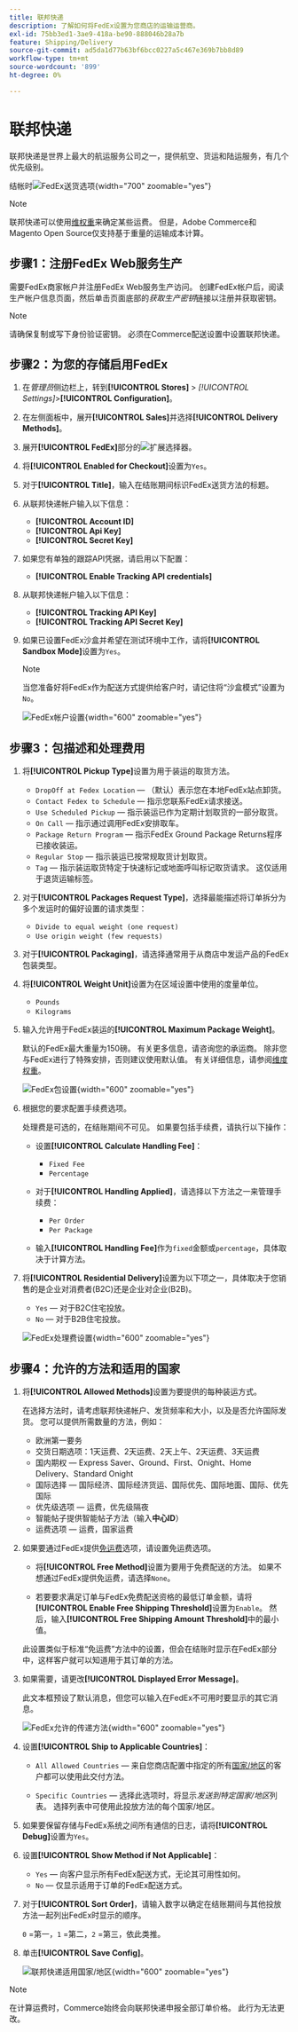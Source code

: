 ```yaml
---
title: 联邦快递
description: 了解如何将FedEx设置为您商店的运输运营商。
exl-id: 75bb3ed1-3ae9-418a-be90-888046b28a7b
feature: Shipping/Delivery
source-git-commit: ad5da1d77b63bf6bcc0227a5c467e369b7bb8d89
workflow-type: tm+mt
source-wordcount: '899'
ht-degree: 0%

---
```


# 联邦快递

联邦快递是世界上最大的航运服务公司之一，提供航空、货运和陆运服务，有几个优先级别。

结帐时![FedEx送货选项](./assets/storefront-checkout-shipping-fedex.png){width="700" zoomable="yes"}

>[!NOTE]
>
>联邦快递可以使用[维权重](carriers.md#dimensional-weight)来确定某些运费。 但是，Adobe Commerce和Magento Open Source仅支持基于重量的运输成本计算。

## 步骤1：注册FedEx Web服务生产

需要FedEx商家帐户并注册FedEx Web服务生产访问。 创建FedEx帐户后，阅读生产帐户信息页面，然后单击页面底部的&#x200B;_获取生产密钥_&#x200B;链接以注册并获取密钥。

>[!NOTE]
>
>请确保复制或写下身份验证密钥。 必须在Commerce配送设置中设置联邦快递。

## 步骤2：为您的存储启用FedEx

1. 在&#x200B;_管理员_&#x200B;侧边栏上，转到&#x200B;**[!UICONTROL Stores]** > _[!UICONTROL Settings]_>**[!UICONTROL Configuration]**。

1. 在左侧面板中，展开&#x200B;**[!UICONTROL Sales]**&#x200B;并选择&#x200B;**[!UICONTROL Delivery Methods]**。

1. 展开&#x200B;**[!UICONTROL FedEx]**&#x200B;部分的![扩展选择器](../assets/icon-display-expand.png)。

1. 将&#x200B;**[!UICONTROL Enabled for Checkout]**&#x200B;设置为`Yes`。

1. 对于&#x200B;**[!UICONTROL Title]**，输入在结账期间标识FedEx送货方法的标题。

1. 从联邦快递帐户输入以下信息：

   - **[!UICONTROL Account ID]**
   - **[!UICONTROL Api Key]**
   - **[!UICONTROL Secret Key]**

1. 如果您有单独的跟踪API凭据，请启用以下配置：

   - **[!UICONTROL Enable Tracking API credentials]**

1. 从联邦快递帐户输入以下信息：

   - **[!UICONTROL Tracking API Key]**
   - **[!UICONTROL Tracking API Secret Key]**

1. 如果已设置FedEx沙盒并希望在测试环境中工作，请将&#x200B;**[!UICONTROL Sandbox Mode]**&#x200B;设置为`Yes`。

   >[!NOTE]
   >
   >当您准备好将FedEx作为配送方式提供给客户时，请记住将“沙盒模式”设置为`No`。

   ![FedEx帐户设置](../configuration-reference/sales/assets/delivery-methods-fedex-account-settings.png){width="600" zoomable="yes"}

## 步骤3：包描述和处理费用

1. 将&#x200B;**[!UICONTROL Pickup Type]**&#x200B;设置为用于装运的取货方法。

   - `DropOff at Fedex Location` — （默认）表示您在本地FedEx站点卸货。
   - `Contact Fedex to Schedule` — 指示您联系FedEx请求接送。
   - `Use Scheduled Pickup` — 指示装运已作为定期计划取货的一部分取货。
   - `On Call` — 指示通过调用FedEx安排取车。
   - `Package Return Program` — 指示FedEx Ground Package Returns程序已接收装运。
   - `Regular Stop` — 指示装运已按常规取货计划取货。
   - `Tag` — 指示装运取货特定于快速标记或地面呼叫标记取货请求。 这仅适用于退货运输标签。

1. 对于&#x200B;**[!UICONTROL Packages Request Type]**，选择最能描述将订单拆分为多个发运时的偏好设置的请求类型：

   - `Divide to equal weight (one request)`
   - `Use origin weight (few requests)`

1. 对于&#x200B;**[!UICONTROL Packaging]**，请选择通常用于从商店中发运产品的FedEx包装类型。

1. 将&#x200B;**[!UICONTROL Weight Unit]**&#x200B;设置为在区域设置中使用的度量单位。

   - `Pounds`
   - `Kilograms`

1. 输入允许用于FedEx装运的&#x200B;**[!UICONTROL Maximum Package Weight]**。

   默认的FedEx最大重量为150磅。 有关更多信息，请咨询您的承运商。 除非您与FedEx进行了特殊安排，否则建议使用默认值。 有关详细信息，请参阅[维度权重](carriers.md#dimensional-weight)。

   ![FedEx包设置](../configuration-reference/sales/assets/delivery-methods-fedex-packaging.png){width="600" zoomable="yes"}

1. 根据您的要求配置手续费选项。

   处理费是可选的，在结账期间不可见。 如果要包括手续费，请执行以下操作：

   - 设置&#x200B;**[!UICONTROL Calculate Handling Fee]**：

      - `Fixed Fee`
      - `Percentage`

   - 对于&#x200B;**[!UICONTROL Handling Applied]**，请选择以下方法之一来管理手续费：

      - `Per Order`
      - `Per Package`

   - 输入&#x200B;**[!UICONTROL Handling Fee]**&#x200B;作为`fixed`金额或`percentage`，具体取决于计算方法。

1. 将&#x200B;**[!UICONTROL Residential Delivery]**&#x200B;设置为以下项之一，具体取决于您销售的是企业对消费者(B2C)还是企业对企业(B2B)。

   - `Yes` — 对于B2C住宅投放。
   - `No` — 对于B2B住宅投放。

   ![FedEx处理费设置](../configuration-reference/sales/assets/delivery-methods-fedex-handling-fee.png){width="600" zoomable="yes"}

## 步骤4：允许的方法和适用的国家

1. 将&#x200B;**[!UICONTROL Allowed Methods]**&#x200B;设置为要提供的每种装运方式。

   在选择方法时，请考虑联邦快递帐户、发货频率和大小，以及是否允许国际发货。 您可以提供所需数量的方法，例如：

   - 欧洲第一要务
   - 交货日期选项：1天运费、2天运费、2天上午、2天运费、3天运费
   - 国内期权 — Express Saver、Ground、First、Onight、Home Delivery、Standard Onight
   - 国际选择 — 国际经济、国际经济货运、国际优先、国际地面、国际、优先国际
   - 优先级选项 — 运费，优先级隔夜
   - 智能帖子提供智能帖子方法（输入&#x200B;**中心ID**）
   - 运费选项 — 运费，国家运费

1. 如果要通过FedEx提供[免运费](shipping-free.md)选项，请设置免运费选项。

   - 将&#x200B;**[!UICONTROL Free Method]**&#x200B;设置为要用于免费配送的方法。 如果不想通过FedEx提供免运费，请选择`None`。

   - 若要要求满足订单与FedEx免费配送资格的最低订单金额，请将&#x200B;**[!UICONTROL Enable Free Shipping Threshold]**&#x200B;设置为`Enable`。 然后，输入&#x200B;**[!UICONTROL Free Shipping Amount Threshold]**&#x200B;中的最小值。

   此设置类似于标准“免运费”方法中的设置，但会在结账时显示在FedEx部分中，这样客户就可以知道用于其订单的方法。

1. 如果需要，请更改&#x200B;**[!UICONTROL Displayed Error Message]**。

   此文本框预设了默认消息，但您可以输入在FedEx不可用时要显示的其它消息。

   ![FedEx允许的传递方法](../configuration-reference/sales/assets/delivery-methods-fedex-delivery-methods.png){width="600" zoomable="yes"}

1. 设置&#x200B;**[!UICONTROL Ship to Applicable Countries]**：

   - `All Allowed Countries` — 来自您商店配置中指定的所有[国家/地区](../getting-started/store-details.md#country-options)的客户都可以使用此交付方法。

   - `Specific Countries` — 选择此选项时，将显示&#x200B;_发送到特定国家/地区_&#x200B;列表。 选择列表中可使用此投放方法的每个国家/地区。

1. 如果要保留存储与FedEx系统之间所有通信的日志，请将&#x200B;**[!UICONTROL Debug]**&#x200B;设置为`Yes`。

1. 设置&#x200B;**[!UICONTROL Show Method if Not Applicable]**：

   - `Yes` — 向客户显示所有FedEx配送方式，无论其可用性如何。
   - `No` — 仅显示适用于订单的FedEx配送方式。

1. 对于&#x200B;**[!UICONTROL Sort Order]**，请输入数字以确定在结账期间与其他投放方法一起列出FedEx时显示的顺序。

   `0` =第一，`1` =第二，`2` =第三，依此类推。

1. 单击&#x200B;**[!UICONTROL Save Config]**。

   ![联邦快递适用国家/地区](../configuration-reference/sales/assets/delivery-methods-fedex-applicable-countries.png){width="600" zoomable="yes"}

>[!NOTE]
>
>在计算运费时，Commerce始终会向联邦快递申报全部订单价格。 此行为无法更改。
